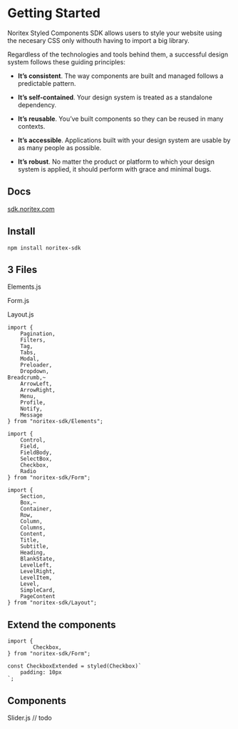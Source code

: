 # Getting Started

Noritex Styled Components SDK allows users to style your website using the necesary CSS only withouth having to import a big library.

Regardless of the technologies and tools behind them, a successful design system follows these guiding principles:

-   **It’s consistent**. The way components are built and managed follows a predictable pattern.

-   **It’s self-contained**. Your design system is treated as a standalone dependency.

-   **It’s reusable**. You’ve built components so they can be reused in many contexts.

-   **It’s accessible**. Applications built with your design system are usable by as many people as possible.

-   **It’s robust**. No matter the product or platform to which your design system is applied, it should perform with grace and minimal bugs.

## Docs

[sdk.noritex.com](http://sdk.noritex.com)

## Install

    npm install noritex-sdk

## 3 Files

Elements.js

Form.js

Layout.js

    import {
        Pagination,
        Filters,
        Tag,
        Tabs,
        Modal,
        Preloader,
        Dropdown,
    Breadcrumb,~
        ArrowLeft,
        ArrowRight,
        Menu,
        Profile,
        Notify,
        Message
    } from "noritex-sdk/Elements";

    import {
        Control,
        Field,
        FieldBody,
        SelectBox,
        Checkbox,
        Radio
    } from "noritex-sdk/Form";

    import {
        Section,
        Box,~
        Container,
        Row,
        Column,
        Columns,
        Content,
        Title,
        Subtitle,
        Heading,
        BlankState,
        LevelLeft,
        LevelRight,
        LevelItem,
        Level,
        SimpleCard,
        PageContent
    } from "noritex-sdk/Layout";

## Extend the components

    import {
    	    Checkbox,
    } from "noritex-sdk/Form";

    const CheckboxExtended = styled(Checkbox)`
    	padding: 10px
    `;

## Components

Slider.js
// todo
